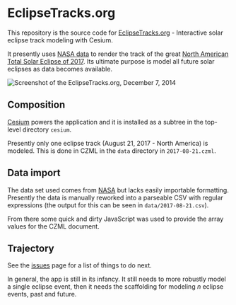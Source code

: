 # EclipseTracks.org

This repository is the source code for [EclipseTracks.org](http://eclipsetracks.org) - Interactive solar eclipse track modeling with Cesium.

It presently uses [NASA data](http://eclipse.gsfc.nasa.gov/SEpath/SEpath2001/SE2017Aug21Tpath.html) to render the track of the great [North American Total Solar Eclipse of 2017](http://eclipse.gsfc.nasa.gov/SEgoogle/SEgoogle2001/SE2017Aug21Tgoogle.html). Its ultimate purpose is model all future solar eclipses as data becomes available.

![Screenshot of the EclipseTracks.org, December 7, 2014](http://i.imgur.com/F7EJeya.jpg)

## Composition

[Cesium](https://github.com/AnalyticalGraphicsInc/cesium) powers the application and it is installed as a subtree in the top-level directory `cesium`.

Presently only one eclipse track (August 21, 2017 - North America) is modeled. This is done in CZML in the `data` directory in `2017-08-21.czml`.

## Data import

The data set used comes from [NASA](http://eclipse.gsfc.nasa.gov/SEpath/SEpath2001/SE2017Aug21Tpath.html) but lacks easily importable formatting. Presently the data is manually reworked into a parseable CSV with regular expressions (the output for this can be seen in `data/2017-08-21.csv`).

From there some quick and dirty JavaScript was used to provide the array values for the CZML document.

## Trajectory

See the [issues](https://github.com/Frencil/eclipsetracks/issues) page for a list of things to do next.

In general, the app is still in its infancy. It still needs to more robustly model a single eclipse event, then it needs the scaffolding for modeling *n* eclipse events, past and future.
